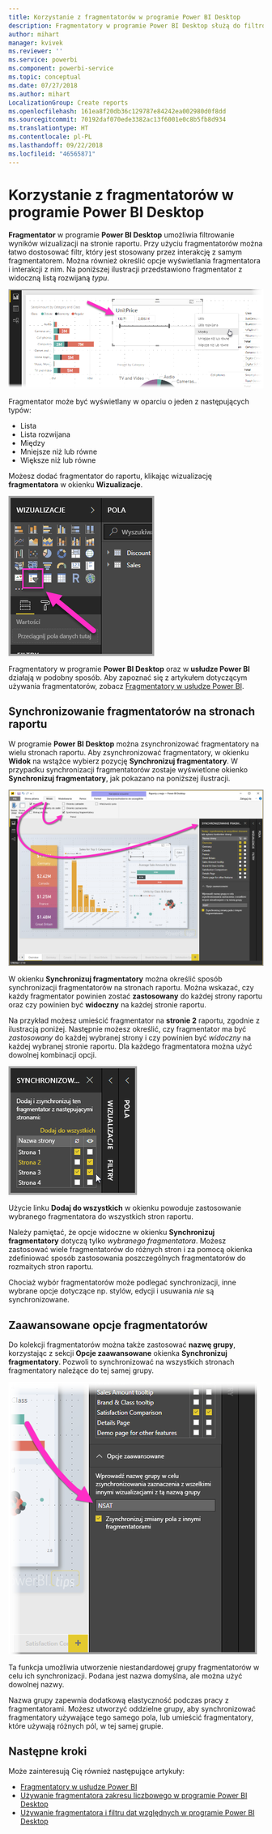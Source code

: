 ```yaml
---
title: Korzystanie z fragmentatorów w programie Power BI Desktop
description: Fragmentatory w programie Power BI Desktop służą do filtrowania, wyróżniania i dostosowywania raportów
author: mihart
manager: kvivek
ms.reviewer: ''
ms.service: powerbi
ms.component: powerbi-service
ms.topic: conceptual
ms.date: 07/27/2018
ms.author: mihart
LocalizationGroup: Create reports
ms.openlocfilehash: 161ea8f20db36c129787e84242ea002980d0f8dd
ms.sourcegitcommit: 70192daf070ede3382ac13f6001e0c8b5fb8d934
ms.translationtype: HT
ms.contentlocale: pl-PL
ms.lasthandoff: 09/22/2018
ms.locfileid: "46565871"
---
```

# <a name="using-slicers-power-bi-desktop"></a>Korzystanie z fragmentatorów w programie Power BI Desktop

**Fragmentator** w programie **Power BI Desktop** umożliwia filtrowanie wyników wizualizacji na stronie raportu. Przy użyciu fragmentatorów można łatwo dostosować filtr, który jest stosowany przez interakcję z samym fragmentatorem. Można również określić opcje wyświetlania fragmentatora i interakcji z nim. Na poniższej ilustracji przedstawiono fragmentator z widoczną listą rozwijaną *typu*. 

![fragmentatory w programie Desktop](./media/desktop-slicers/desktop-slicers_01.png)

Fragmentator może być wyświetlany w oparciu o jeden z następujących typów:

* Lista
* Lista rozwijana
* Między
* Mniejsze niż lub równe
* Większe niż lub równe

Możesz dodać fragmentator do raportu, klikając wizualizację **fragmentatora** w okienku **Wizualizacje**.

![typ wizualizacji fragmentatora](./media/desktop-slicers/desktop-slicers_02.png)

Fragmentatory w programie **Power BI Desktop** oraz w **usłudze Power BI** działają w podobny sposób. Aby zapoznać się z artykułem dotyczącym używania fragmentatorów, zobacz [Fragmentatory w usłudze Power BI](power-bi-visualization-slicers.md).

## <a name="synchronize-slicers-across-report-pages"></a>Synchronizowanie fragmentatorów na stronach raportu

W programie **Power BI Desktop** można zsynchronizować fragmentatory na wielu stronach raportu. Aby zsynchronizować fragmentatory, w okienku **Widok** na wstążce wybierz pozycję **Synchronizuj fragmentatory**. W przypadku synchronizacji fragmentatorów zostaje wyświetlone okienko **Synchronizuj fragmentatory**, jak pokazano na poniższej ilustracji.

![pokazuje okienko Synchronizuj fragmentatory](./media/desktop-slicers/desktop-slicers_03.png)

W okienku **Synchronizuj fragmentatory** można określić sposób synchronizacji fragmentatorów na stronach raportu. Można wskazać, czy każdy fragmentator powinien zostać **zastosowany** do każdej strony raportu oraz czy powinien być **widoczny** na każdej stronie raportu.

Na przykład możesz umieścić fragmentator na **stronie 2** raportu, zgodnie z ilustracją poniżej. Następnie możesz określić, czy fragmentator ma być *zastosowany* do każdej wybranej strony i czy powinien być *widoczny* na każdej wybranej stronie raportu. Dla każdego fragmentatora można użyć dowolnej kombinacji opcji. 

![fragmentatory synchronizacji](./media/desktop-slicers/desktop-slicers_04.png)

Użycie linku **Dodaj do wszystkich** w okienku powoduje zastosowanie wybranego fragmentatora do wszystkich stron raportu.


Należy pamiętać, że opcje widoczne w okienku **Synchronizuj fragmentatory** dotyczą tylko *wybranego fragmentatora*. Możesz zastosować wiele fragmentatorów do różnych stron i za pomocą okienka zdefiniować sposób zastosowania poszczególnych fragmentatorów do rozmaitych stron raportu. 

Chociaż wybór fragmentatorów może podlegać synchronizacji, inne wybrane opcje dotyczące np. stylów, edycji i usuwania *nie* są synchronizowane. 

## <a name="advanced-options-for-slicers"></a>Zaawansowane opcje fragmentatorów

Do kolekcji fragmentatorów można także zastosować **nazwę grupy**, korzystając z sekcji **Opcje zaawansowane** okienka **Synchronizuj fragmentatory**. Pozwoli to synchronizować na wszystkich stronach fragmentatory należące do tej samej grupy. 

![nazwa grupy dla fragmentatorów](./media/desktop-slicers/desktop-slicers_05.png)

Ta funkcja umożliwia utworzenie niestandardowej grupy fragmentatorów w celu ich synchronizacji. Podana jest nazwa domyślna, ale można użyć dowolnej nazwy. 

Nazwa grupy zapewnia dodatkową elastyczność podczas pracy z fragmentatorami. Możesz utworzyć oddzielne grupy, aby synchronizować fragmentatory używające tego samego pola, lub umieścić fragmentatory, które używają różnych pól, w tej samej grupie. 


## <a name="next-steps"></a>Następne kroki

Może zainteresują Cię również następujące artykuły:

* [Fragmentatory w usłudze Power BI](power-bi-visualization-slicers.md)
* [Używanie fragmentatora zakresu liczbowego w programie Power BI Desktop](../desktop-slicer-numeric-range.md)
* [Używanie fragmentatora i filtru dat względnych w programie Power BI Desktop](desktop-slicer-filter-date-range.md)

